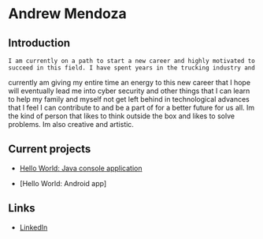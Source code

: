 # Andrew Mendoza

## Introduction

	I am currently on a path to start a new career and highly motivated to succeed in this field. I have spent years in the trucking industry and 
currently am giving my entire time an energy to this new career that I hope will eventually lead me into cyber security and other things that I can learn
to help my family and myself not get left behind in technological advances that I feel I can contribute to and be a part of for a better future for us all. 
Im the kind of person that likes to think outside the box and likes to solve problems. Im also creative and artistic. 

## Current projects

* [Hello World: Java console application](https://github.com/ddc-java-16/hello-world-drewsbrews.git)

* [Hello World: Android app]

## Links

* [LinkedIn](www.linkedin.com/in/andrew-mendoza-903a8828a)